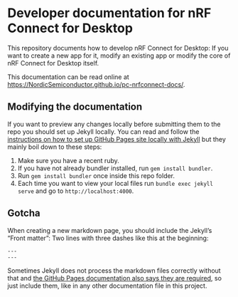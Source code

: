 # Developer documentation for nRF Connect for Desktop

This repository documents how to develop nRF Connect for Desktop: If you want to
create a new app for it, modify an existing app or modify the core of nRF
Connect for Desktop itself.

This documentation can be read online at
https://NordicSemiconductor.github.io/pc-nrfconnect-docs/.

## Modifying the documentation

If you want to preview any changes locally before submitting them to the repo
you should set up Jekyll locally. You can read and follow the
[instructions on how to set up GitHub Pages site locally with Jekyll](https://help.github.com/en/articles/setting-up-your-github-pages-site-locally-with-jekyll)
but they mainly boil down to these steps:

1. Make sure you have a recent ruby.
2. If you have not already bundler installed, run `gem install bundler`.
3. Run `gem install bundler` once inside this repo folder.
4. Each time you want to view your local files run `bundle exec jekyll serve`
   and go to `http://localhost:4000`.

## Gotcha

When creating a new markdown page, you should include the Jekyll’s “Front
matter”: Two lines with three dashes like this at the beginning:

    ---
    ---

Sometimes Jekyll does not process the markdown files correctly without that and
[the GitHub Pages documentation also says they are required](https://help.github.com/en/articles/configuring-jekyll#front-matter-is-required),
so just include them, like in any other documentation file in this project.
